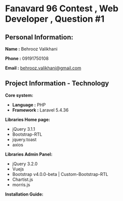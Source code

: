 # Fanavard 96 Contest , Web Developer , Question #1

## Personal Information:

**Name :** Behrooz Valikhani

**Phone :** 09191750108

**Email :** behrooz.valikhani@gmail.com


## Project Information - Technology
**Core system:**
* **Language  :** PHP
* **Framework :** Laravel 5.4.36 
 

**Libraries Home page:**
* jQuery 3.1.1
* Bootstrap-RTL
* jquery.toast
* axios
  

**Libraries Admin Panel:**
* jQuery 3.2.0
* Vuejs
* Bootstrap v4.0.0-beta | Custom-Bootstrap-RTL
* Chartist.js
* morris.js
  

  
**Installation Guide:**
